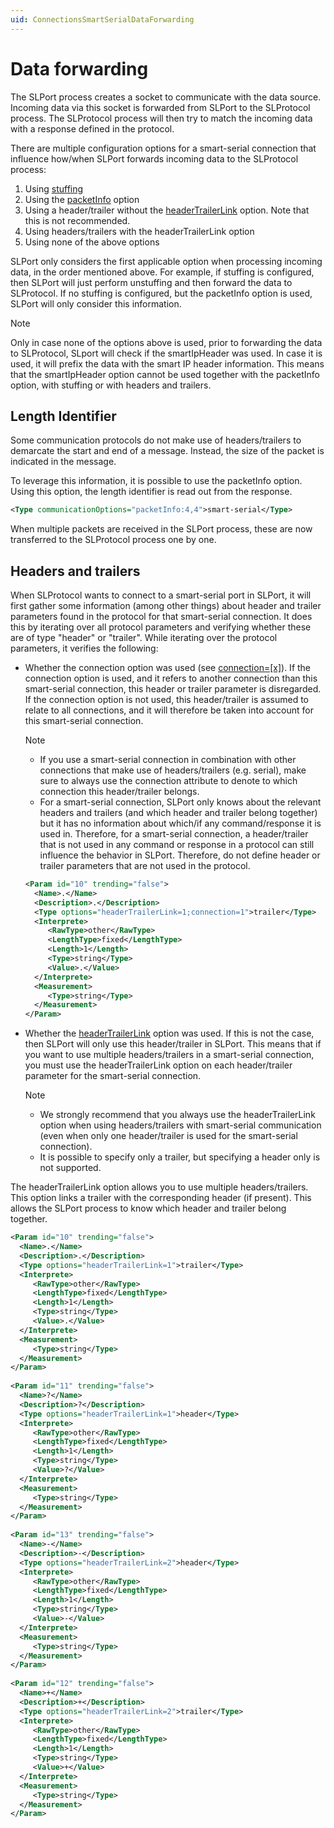 ```yaml
---
uid: ConnectionsSmartSerialDataForwarding
---
```


# Data forwarding

The SLPort process creates a socket to communicate with the data source. Incoming data via this socket is forwarded from SLPort to the SLProtocol process. The SLProtocol process will then try to match the incoming data with a response defined in the protocol.

There are multiple configuration options for a smart-serial connection that influence how/when SLPort forwards incoming data to the SLProtocol process:

1. Using [stuffing](xref:Protocol.Advanced-stuffing)
1. Using the [packetInfo](xref:Protocol.Type-communicationOptions#packetinfo) option
1. Using a header/trailer without the [headerTrailerLink](xref:Protocol.Params.Param.Type-options#headertrailerlink) option. Note that this is not recommended.
1. Using headers/trailers with the headerTrailerLink option
1. Using none of the above options

SLPort only considers the first applicable option when processing incoming data, in the order mentioned above. For example, if stuffing is configured, then SLPort will just perform unstuffing and then forward the data to SLProtocol. If no stuffing is configured, but the packetInfo option is used, SLPort will only consider this information.

> [!NOTE]
> Only in case none of the options above is used, prior to forwarding the data to SLProtocol, SLport will check if the smartIpHeader was used. In case it is used, it will prefix the data with the smart IP header information. This means that the smartIpHeader option cannot be used together with the packetInfo option, with stuffing or with headers and trailers.

## Length Identifier

Some communication protocols do not make use of headers/trailers to demarcate the start and end of a message. Instead, the size of the packet is indicated in the message.

To leverage this information, it is possible to use the packetInfo option. Using this option, the length identifier is read out from the response.

```xml
<Type communicationOptions="packetInfo:4,4">smart-serial</Type>
```

When multiple packets are received in the SLPort process, these are now transferred to the SLProtocol process one by one.

## Headers and trailers

When SLProtocol wants to connect to a smart-serial port in SLPort, it will first gather some information (among other things) about header and trailer parameters found in the protocol for that smart-serial connection. It does this by iterating over all protocol parameters and verifying whether these are of type "header" or "trailer". While iterating over the protocol parameters, it verifies the following:

- Whether the connection option was used (see [connection=[x]](xref:Protocol.Params.Param.Type-options#connectionx)). If the connection option is used, and it refers to another connection than this smart-serial connection, this header or trailer parameter is disregarded. If the connection option is not used, this header/trailer is assumed to relate to all connections, and it will therefore be taken into account for this smart-serial connection.

    > [!NOTE]
    >
    > - If you use a smart-serial connection in combination with other connections that make use of headers/trailers (e.g. serial), make sure to always use the connection attribute to denote to which connection this header/trailer belongs.
    > - For a smart-serial connection, SLPort only knows about the relevant headers and trailers (and which header and trailer belong together) but it has no information about which/if any command/response it is used in. Therefore, for a smart-serial connection, a header/trailer that is not used in any command or response in a protocol can still influence the behavior in SLPort. Therefore, do not define header or trailer parameters that are not used in the protocol.

    ```xml
    <Param id="10" trending="false">
      <Name>.</Name>
      <Description>.</Description>
      <Type options="headerTrailerLink=1;connection=1">trailer</Type>
      <Interprete>
         <RawType>other</RawType>
         <LengthType>fixed</LengthType>
         <Length>1</Length>
         <Type>string</Type>
         <Value>.</Value>
      </Interprete>
      <Measurement>
         <Type>string</Type>
      </Measurement>
    </Param>
    ```

- Whether the [headerTrailerLink](xref:Protocol.Params.Param.Type-options#headertrailerlink) option was used.<!-- RN 6115 --> If this is not the case, then SLPort will only use this header/trailer in SLPort. This means that if you want to use multiple headers/trailers in a smart-serial connection, you must use the headerTrailerLink option on each header/trailer parameter for the smart-serial connection.

    > [!NOTE]
    >
    > - We strongly recommend that you always use the headerTrailerLink option when using headers/trailers with smart-serial communication (even when only one header/trailer is used for the smart-serial connection).
    > - It is possible to specify only a trailer, but specifying a header only is not supported.

The headerTrailerLink option allows you to use multiple headers/trailers. This option links a trailer with the corresponding header (if present). This allows the SLPort process to know which header and trailer belong together.

```xml
<Param id="10" trending="false">
  <Name>.</Name>
  <Description>.</Description>
  <Type options="headerTrailerLink=1">trailer</Type>
  <Interprete>
     <RawType>other</RawType>
     <LengthType>fixed</LengthType>
     <Length>1</Length>
     <Type>string</Type>
     <Value>.</Value>
  </Interprete>
  <Measurement>
     <Type>string</Type>
  </Measurement>
</Param>
 
<Param id="11" trending="false">
  <Name>?</Name>
  <Description>?</Description>
  <Type options="headerTrailerLink=1">header</Type>
  <Interprete>
     <RawType>other</RawType>
     <LengthType>fixed</LengthType>
     <Length>1</Length>
     <Type>string</Type>
     <Value>?</Value>
  </Interprete>
  <Measurement>
     <Type>string</Type>
  </Measurement>
</Param>
 
<Param id="13" trending="false">
  <Name>-</Name>
  <Description>-</Description>
  <Type options="headerTrailerLink=2">header</Type>
  <Interprete>
     <RawType>other</RawType>
     <LengthType>fixed</LengthType>
     <Length>1</Length>
     <Type>string</Type>
     <Value>-</Value>
  </Interprete>
  <Measurement>
     <Type>string</Type>
  </Measurement>
</Param>
 
<Param id="12" trending="false">
  <Name>+</Name>
  <Description>+</Description>
  <Type options="headerTrailerLink=2">trailer</Type>
  <Interprete>
     <RawType>other</RawType>
     <LengthType>fixed</LengthType>
     <Length>1</Length>
     <Type>string</Type>
     <Value>+</Value>
  </Interprete>
  <Measurement>
     <Type>string</Type>
  </Measurement>
</Param>
```
